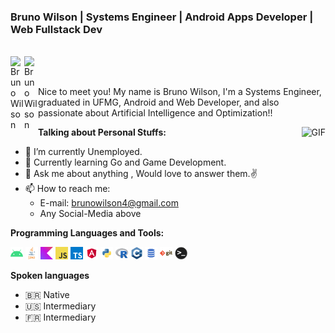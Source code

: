 ### Bruno Wilson | Systems Engineer | Android Apps Developer | Web Fullstack Dev

<br/>

<a href="https://www.linkedin.com/in/bruno-wilson-a9a32b133/">
<img align="left" alt="Bruno Wilson" width="22px" src="https://cdn.jsdelivr.net/npm/simple-icons@v3/icons/linkedin.svg" />
</a>
<a href="https://www.instagram.com/brunowilsonldp/">
<img align="left" alt="Bruno Wilson" width="22px" src="https://cdn.jsdelivr.net/npm/simple-icons@v3/icons/instagram.svg" />
</a>
<br />

<br />

Nice to meet you! My name is Bruno Wilson, I'm a Systems Engineer, graduated in UFMG, Android and Web Developer, and also passionate about Artificial Intelligence and Optimization!!

<img align="right" alt="GIF" src="https://media.giphy.com/media/bGgsc5mWoryfgKBx1u/giphy.gif" />


**Talking about Personal Stuffs:**

- 🔭 I’m currently Unemployed.
- 🌱 Currently learning Go and Game Development.
- 💬 Ask me about anything , Would love to answer them.✌
- 📫 How to reach me: 
  - E-mail: brunowilson4@gmail.com
  - Any Social-Media above

**Programming Languages and Tools:**

<code><img height="20" src="https://raw.githubusercontent.com/github/explore/80688e429a7d4ef2fca1e82350fe8e3517d3494d/topics/android/android.png"></code>
<code><img height="20" src="https://raw.githubusercontent.com/github/explore/80688e429a7d4ef2fca1e82350fe8e3517d3494d/topics/java/java.png"></code>
<code><img height="20" src="https://raw.githubusercontent.com/github/explore/80688e429a7d4ef2fca1e82350fe8e3517d3494d/topics/kotlin/kotlin.png"></code>
<code><img height="20" src="https://raw.githubusercontent.com/github/explore/80688e429a7d4ef2fca1e82350fe8e3517d3494d/topics/javascript/javascript.png"></code>
<code><img height="20" src="https://raw.githubusercontent.com/github/explore/80688e429a7d4ef2fca1e82350fe8e3517d3494d/topics/typescript/typescript.png"></code>
<code><img height="20" src="https://raw.githubusercontent.com/github/explore/80688e429a7d4ef2fca1e82350fe8e3517d3494d/topics/angular/angular.png"></code>
<code><img height="20" src="https://raw.githubusercontent.com/github/explore/80688e429a7d4ef2fca1e82350fe8e3517d3494d/topics/python/python.png"></code>
<code><img height="20" src="https://raw.githubusercontent.com/github/explore/80688e429a7d4ef2fca1e82350fe8e3517d3494d/topics/r/r.png"></code>
<code><img height="20" src="https://raw.githubusercontent.com/github/explore/80688e429a7d4ef2fca1e82350fe8e3517d3494d/topics/cpp/cpp.png"></code>
<code><img height="20" src="https://raw.githubusercontent.com/github/explore/80688e429a7d4ef2fca1e82350fe8e3517d3494d/topics/sql/sql.png"></code>
<code><img height="20" src="https://raw.githubusercontent.com/github/explore/80688e429a7d4ef2fca1e82350fe8e3517d3494d/topics/git/git.png"></code>
<code><img height="20" src="https://raw.githubusercontent.com/github/explore/80688e429a7d4ef2fca1e82350fe8e3517d3494d/topics/terminal/terminal.png"></code>

**Spoken languages**

- 🇧🇷 Native
- 🇺🇸 Intermediary
- 🇫🇷 Intermediary

